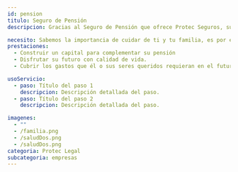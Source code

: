 ```yaml
---
id: pension
titulo: Seguro de Pensión
descripcion: Gracias al Seguro de Pensión que ofrece Protec Seguros, sus empleados podrán adquirir una cultura de ahorro y al mismo tiempo asegurar los ingresos que en unos años complementarán su pensión. Con esta alternativa, tendrán la posibilidad de garantizar un capital de respaldo para que él o sus seres queridos disfruten de calidad de vida en el futuro. El empleado define por cuánto tiempo quiere pagar y cuál es la periodicidad más cómoda una suma única o a través de cuotas mensuales de mínimo $ 100.000 pesos, o de sus equivalentes trimestrales, semestrales o anuales. Tenga en cuenta que el ingreso mensual que recibirá no pierde valor en el tiempo y es garantizado, el riesgo financiero lo asumimos nosotros. Además, su empleado es quien elige por cuánto tiempo prefiere recibir sus desembolsos, y si los anticipa a su pensión, o simplemente espera a que llegue y la complementa.​

necesito: Sabemos la importancia de cuidar de ti y tu familia, es por ello que, te brindamos las mejores opciones que te permitirán disfrutar de los momentos más especiales de tu vida con tranquilidad.
prestaciones: 
  - Construir un capital para complementar su pensión
  - Disfrutar su futuro con calidad de vida.
  - Cubrir los gastos que él o sus seres queridos requieran en el futuro.

usoServicio:
  - paso: Título del paso 1
    descripcion: Descripción detallada del paso.
  - paso: Título del paso 2
    descripcion: Descripción detallada del paso.

imagenes:
  - ""
  - /familia.png
  - /saludDos.png
  - /saludDos.png
categoria: Protec Legal
subcategoria: empresas
---
```

